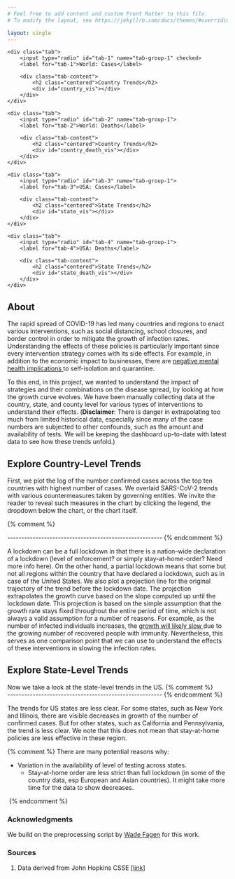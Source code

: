 ```yaml
---
# Feel free to add content and custom Front Matter to this file.
# To modify the layout, see https://jekyllrb.com/docs/themes/#overriding-theme-defaults

layout: single
---
```

<div class="tabs">

    <div class="tab">
        <input type="radio" id="tab-1" name="tab-group-1" checked>
        <label for="tab-1">World: Cases</label>

        <div class="tab-content">
            <h2 class="centered">Country Trends</h2>
            <div id="country_vis"></div>
        </div>
    </div>
    
    <div class="tab">
        <input type="radio" id="tab-2" name="tab-group-1">
        <label for="tab-2">World: Deaths</label>

        <div class="tab-content">
            <h2 class="centered">Country Trends</h2>
            <div id="country_death_vis"></div>
        </div>
    </div>

    <div class="tab">
        <input type="radio" id="tab-3" name="tab-group-1">
        <label for="tab-3">USA: Cases</label>

        <div class="tab-content">
            <h2 class="centered">State Trends</h2>
            <div id="state_vis"></div>
        </div>
    </div>

    <div class="tab">
        <input type="radio" id="tab-4" name="tab-group-1">
        <label for="tab-4">USA: Deaths</label>

        <div class="tab-content">
            <h2 class="centered">State Trends</h2>
            <div id="state_death_vis"></div>
        </div>
    </div>

</div>

<h2>About</h2>
<p>
    The rapid spread of COVID-19 has led many countries and regions to enact various interventions, such as social
    distancing, school closures, and border control in order to mitigate the growth of infection rates. Understanding the effects
    of these policies is particularly important since every intervention strategy comes with its side effects.
    For example, in addition to the economic impact to businesses, there are
    <a href="https://www.thelancet.com/journals/lancet/article/PIIS0140-6736(20)30460-8/fulltext">
    negative mental health implications
    </a> to self-isolation and quarantine.
</p>
<p>
    To this end, in this project, we wanted to understand the impact of strategies and their combinations on the disease
    spread, by looking at how the growth curve evolves. We have been manually collecting data at the country, state, and
    county level for various types of interventions to understand their effects. (<b>Disclaimer</b>: There is danger in
    extrapolating too much from limited historical data, especially since many of the case numbers are subjected to
    other confounds, such as the amount and availability of tests. We will be keeping the dashboard up-to-date with
    latest data to see how these trends unfold.)
</p>

<h2 id="country_vis_section">Explore Country-Level Trends</h2>
<p>
    First, we plot the log of the number confirmed cases across the top ten countries with highest number of cases. We
    overlaid SARS-CoV-2 trends with various countermeasures taken by governing entities. We invite the reader to reveal
    such measures in the chart by clicking the legend, the dropdown below the chart, or the chart itself.
</p>
 
{% comment %} 
<div id="country_vis" class="overflow-center"></div>
-------------------------------------------------------
{% endcomment %} 

<p>
    A lockdown can be a full lockdown in that there is a nation-wide declaration of a lockdown (level of enforcement? or
    simply stay-at-home-order? Need more info here). On the other hand, a partial lockdown means that some but not all
    regions within the country that have declared a lockdown, such as in case of the United States. We also plot a
    projection line for the original trajectory of the trend before the lockdown date. The projection extrapolates the
    growth curve based on the slope computed up until the lockdown date. This projection is based on the simple
    assumption that the growth rate stays fixed throughout the entire period of time, which is not always a valid
    assumption for a number of reasons. For example, as the number of infected individuals increases, the
    <a href="https://www.washingtonpost.com/graphics/2020/world/corona-simulator/">
    growth will likely slow
    </a>
    due to the growing number of recovered people with immunity. Nevertheless, this serves as one comparison point that
    we can use to understand the effects of these interventions in slowing the infection rates.
</p>

<h2 id="state_vis_section">Explore State-Level Trends</h2>
Now we take a look at the state-level trends in the US. 
{% comment %} 
<div id="state_vis" class="overflow-center"></div>
-------------------------------------------------------
{% endcomment %} 

The trends for US states are less clear. For some states, such as New York and
Illinois, there are visible decreases in growth of the number of confirmed
cases. But for other states, such as California and Pennsylvania, the trend is
less clear. We note that this does not mean that stay-at-home policies are less
effective in these region. 

{% comment %} 
There are many potential reasons why: 
- Variation in the availability of level of testing across states.
	- Stay-at-home order are less strict than full lockdown (in some of the country data, esp European and Asian countries). It might take more time for the data to show decreases.
 <div style="display: inline-block;">
	<div id="state_big_changes" style="width: 40%;"></div>
	<div id="state_minimal_changes" style="width: 40%;"></div>
</div>
{% endcomment %} 

<h3>Acknowledgments</h3>
<p>
We build on the preprocessing script by
<a href="https://github.com/wadefagen/91-DIVOC/blob/master/pages/covid-visualization/processData.py">Wade Fagen</a>
for this work.
</p>

<h3 id="references">Sources</h3>
<ol id="references-list" class="references">
    <li id="jhu_data" class="title">
    Data derived from John Hopkins CSSE <a href="https://github.com/CSSEGISandData/COVID-19">[link]</a>
    </li>
</ol>
